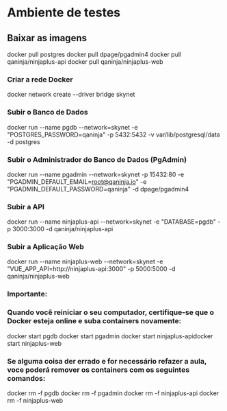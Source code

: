# Ambiente de testes

## Baixar as imagens

docker pull postgres
docker pull dpage/pgadmin4
docker pull qaninja/ninjaplus-api
docker pull qaninja/ninjaplus-web

### Criar a rede  Docker

docker network create --driver bridge skynet

### Subir o Banco de Dados

docker run --name pgdb --network=skynet -e "POSTGRES_PASSWORD=qaninja" -p 5432:5432 -v var/lib/postgresql/data -d postgres

### Subir o Administrador do Banco de Dados (PgAdmin)

docker run --name pgadmin --network=skynet -p 15432:80 -e "PGADMIN_DEFAULT_EMAIL=root@qaninja.io" -e "PGADMIN_DEFAULT_PASSWORD=qaninja" -d dpage/pgadmin4

### Subir a API 

docker run --name ninjaplus-api --network=skynet -e "DATABASE=pgdb" -p 3000:3000 -d qaninja/ninjaplus-api

### Subir a Aplicação Web

docker run --name ninjaplus-web --network=skynet -e "VUE_APP_API=http://ninjaplus-api:3000" -p 5000:5000 -d qaninja/ninjaplus-web

### Importante:​
### Quando você reiniciar o seu computador, certifique-se que o Docker esteja online e suba containers​ novamente:

docker start pgdb
docker start pgadmin
​docker start ninjaplus-api
​docker start ninjaplus-web

### Se alguma coisa der errado e for necessário refazer a aula, voce poderá remover os containers com os seguintes comandos:

docker rm -f ​pgdb
docker rm -f ​pgadmin
docker rm -f ​ninjaplus-api
docker rm -f ​ninjaplus-web